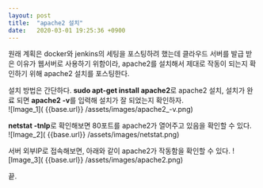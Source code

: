 ```yaml
---
layout: post
title:  "apache2 설치"
date:   2020-03-01 19:25:36 +0900
---
```


원래 계획은 docker와 jenkins의 세팅을 포스팅하려 했는데 클라우드 서버를 발급 받은 이유가 웹서버로 사용하기 위함이라, apache2를 설치해서 제대로 작동이 되는지 확인하기 위해 apache2 설치를 포스팅한다.

설치 방법은 간단하다. **sudo apt-get install apache2**로 apache2 설치, 설치가 완료 되면 **apache2 -v**를 입력해 설치가 잘 되었는지 확인하자.<br>
![Image_1]( {{base.url}} /assets/images/apache2_-v.png)


**netstat -tnlp**로 확인해보면 80포트를 apache2가 열어주고 있음을 확인할 수 있다.<br>
![Image_2]( {{base.url}} /assets/images/netstat.png)

서버 외부IP로 접속해보면, 아래와 같이 apache2가 작동함을 확인할 수 있다.
![Image_3]( {{base.url}} /assets/images/apache2.png)


끝.